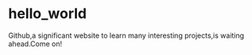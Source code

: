# hello_world
Github,a significant website to learn many interesting projects,is waiting ahead.Come on!
